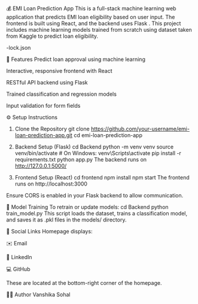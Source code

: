 💰 EMI Loan Prediction App
This is a full-stack machine learning web application that predicts EMI loan eligibility based on user input. 
The frontend is built using React, and the backend uses Flask .
This project includes machine learning models trained from scratch using  dataset taken from Kaggle to predict loan eligibility.

-lock.json

🚀 Features
Predict loan approval using machine learning

Interactive, responsive frontend with React

RESTful API backend using Flask

Trained classification and regression models

Input validation for form fields


⚙️ Setup Instructions

1. Clone the Repository
git clone https://github.com/your-username/emi-loan-prediction-app.git
cd emi-loan-prediction-app

2. Backend Setup (Flask)
cd Backend
python -m venv venv
source venv/bin/activate      # On Windows: venv\Scripts\activate
pip install -r requirements.txt
python app.py
The backend runs on http://127.0.0.1:5000/

3. Frontend Setup (React)
cd frontend
npm install
npm start
The frontend runs on http://localhost:3000

Ensure CORS is enabled in your Flask backend to allow communication.

🧠 Model Training
To retrain or update models:
cd Backend
python train_model.py
This script loads the dataset, trains a classification model, and saves it as .pkl files in the models/ directory.

🔗 Social Links
Homepage displays:

✉️ Email

💼 LinkedIn

💻 GitHub

These are located at the bottom-right corner of the homepage.


🙋‍♀️ Author
Vanshika Sohal


